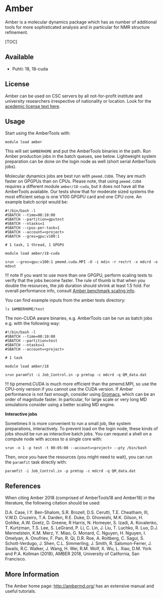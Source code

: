 # Amber

Amber is a molecular dynamics package which has as number of additional
tools for more sophisticated analysis and in particular for NMR
structure refinement.

[TOC]

## Available

* Puhti: 18, 18-cuda

## License

Amber can be used on CSC servers by all not-for-profit institute and
university researchers irrespective of nationality or location. Look for
the [acedemic license text here].

## Usage

Start using the AmberTools with:
  
`module load amber`

This will set `$AMBERHOME` and put the AmberTools binaries in the path. Run Amber
production jobs in the batch queues, see below. Lightweight system preparation
can be done on the login node as well (short serial AmberTools jobs).

Molecular dynamics jobs are best run with `pmemd.CUDA`. They are much faster
on GPGPUs than on CPUs. Please note, that using `pmemd.CUDA` requires
a different module `amber/18-cuda`, but it does not have all the AmberTools available.
Our tests show that for moderate sized systems the most efficient setup
is one V100 GPGPU card and one CPU core. An example batch script would be:

```
#!/bin/bash -l
#SBATCH --time=00:10:00
#SBATCH --partition=gputest
#SBATCH --ntasks=1
#SBATCH --cpus-per-task=1
#SBATCH --account=<project>
#SBATCH --gres=gpu:v100:1

# 1 task, 1 thread, 1 GPGPU

module load amber/18-cuda

srun --gres=gpu:v100:1 pmemd.cuda.MPI -O -i mdin -r restrt -x mdcrd -o mdout
```

!!! note
    If you want to use more than one GPGPU, perform scaling tests to verify that
    the jobs become faster. The rule of thumb is that when you double the resources,
    the job duration should shrink at least 1.5 fold.
    For overall performance info, consult [Amber benchmark scaling info].

You can find example inputs from the amber tests directory:

`ls $AMBERHOME/test`

The non-CUDA aware binaries, e.g. AmberTools can be run as batch jobs e.g. with the following way:

```
#!/bin/bash -l
#SBATCH --time=00:10:00
#SBATCH --partition=test
#SBATCH --ntasks=1
#SBATCH --account=<project>

# 1 task

module load amber/18

srun paramfit -i Job_Control.in -p prmtop -c mdcrd -q QM_data.dat
```

!!! tip
    pmemd.CUDA is much more efficient than the pmemd.MPI, so use the CPU-only 
    version if you cannot use the CUDA version. If Amber performance
    is not fast enough, consider using [Gromacs](gromacs.md), which can be
    an order of magnitude faster. In particular, for large scale or very long MD
    simulations consider using a better scaling MD engine.

**Interactive jobs**

Sometimes it is more convenient to run a small job, like system
preparations, interactively. To prevent load on the login node, these
kinds of jobs should be run as interactive batch jobs. You can request
a shell on a compute node with access to a single core with:

`srun -n 1 -p test -t 00:05:00 --account=<project> --pty /bin/bash`

Then, once you have the resources (you might need to wait), 
you can run the `paramfit` task directly with:

`paramfit -i Job_Control.in -p prmtop -c mdcrd -q QM_data.dat`

## References

When citing Amber 2018 (comprised of AmberTools18 and Amber18) in the
literature, the following citation should be used:
  
D.A. Case, I.Y. Ben-Shalom, S.R. Brozell, D.S. Cerutti, T.E. Cheatham,
III, V.W.D. Cruzeiro, T.A. Darden, R.E. Duke, D. Ghoreishi, M.K. Gilson,
H. Gohlke, A.W. Goetz, D. Greene, R Harris, N. Homeyer, S. Izadi, A.
Kovalenko, T. Kurtzman, T.S. Lee, S. LeGrand, P. Li, C. Lin, J. Liu, T.
Luchko, R. Luo, D.J. Mermelstein, K.M. Merz, Y. Miao, G. Monard, C.
Nguyen, H. Nguyen, I. Omelyan, A. Onufriev, F. Pan, R. Qi, D.R. Roe, A.
Roitberg, C. Sagui, S. Schott-Verdugo, J. Shen, C.L. Simmerling, J.
Smith, R. Salomon-Ferrer, J. Swails, R.C. Walker, J. Wang, H. Wei, R.M.
Wolf, X. Wu, L. Xiao, D.M. York and P.A. Kollman (2018), AMBER 2018,
University of California, San Francisco.

## More Information

The Amber home page: <http://ambermd.org/> has an extensive manual
and useful tutorials.

  [acedemic license text here]: http://ambermd.org/LicenseAmber18.pdf
  [Amber benchmark scaling info]: http://ambermd.org/gpus/benchmarks.htm
  [NoMachine remote desktop]: nomachine.md
